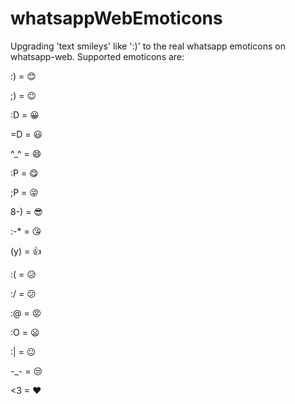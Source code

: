 # whatsappWebEmoticons

Upgrading 'text smileys' like ':)' to the real whatsapp emoticons on whatsapp-web.
Supported emoticons are:

:)  = 😊

;)  = 😉

:D  = 😀

=D  = 😃

^_^ = 😄

:P  = 😋

;P  = 😜

8-) = 😎

:-* = 😘

(y) = 👍

:(  = 😥

:/  = 😕

:@  = 😡

:O  = 😦

:|  = 😐

-_- = 😒

&lt;3 = ❤
